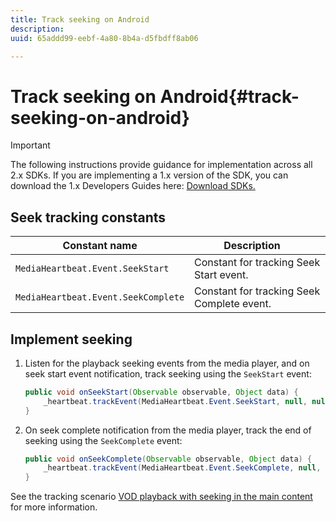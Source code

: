 ```yaml
---
title: Track seeking on Android
description: 
uuid: 65addd99-eebf-4a80-8b4a-d5fbdff8ab06

---
```


# Track seeking on Android{#track-seeking-on-android}

>[!IMPORTANT]
>
>The following instructions provide guidance for implementation across all 2.x SDKs. If you are implementing a 1.x version of the SDK, you can download the 1.x Developers Guides here: [Download SDKs.](/help/sdk-implement/download-sdks.md)

## Seek tracking constants

|  Constant name  | Description&nbsp;&nbsp;&nbsp;&nbsp;  |
|---|---|
|  `MediaHeartbeat.Event.SeekStart`  | Constant for tracking Seek Start event.  |
|  `MediaHeartbeat.Event.SeekComplete`  | Constant for tracking Seek Complete event.  |

## Implement seeking

1. Listen for the playback seeking events from the media player, and on seek start event notification, track seeking using the `SeekStart` event: 

    ```java
    public void onSeekStart(Observable observable, Object data) {  
        _heartbeat.trackEvent(MediaHeartbeat.Event.SeekStart, null, null); 
    }
    ```

1. On seek complete notification from the media player, track the end of seeking using the `SeekComplete` event: 

    ```java
    public void onSeekComplete(Observable observable, Object data) {  
        _heartbeat.trackEvent(MediaHeartbeat.Event.SeekComplete, null, null); 
    }
    ```

See the tracking scenario [VOD playback with seeking in the main content](/help/sdk-implement/tracking-scenarios/vod-seeking.md) for more information.

